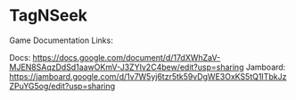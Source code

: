 # TagNSeek

Game Documentation Links:

Docs: https://docs.google.com/document/d/17dXWhZaV-MJEN8SAqzDdSd1aawOKmV-J3ZYIv2C4bew/edit?usp=sharing
Jamboard: https://jamboard.google.com/d/1v7W5yj6tzr5tk59vDgWE3OxKS5tQ1ITbkJzZPuYG5og/edit?usp=sharing